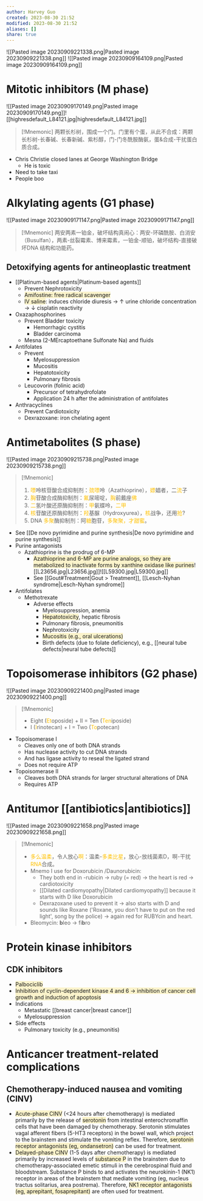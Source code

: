 ```yaml
---
author: Harvey Guo
created: 2023-08-30 21:52
modified: 2023-08-30 21:52
aliases: []
share: true
---
```

![[Pasted image 20230909221338.png|Pasted image 20230909221338.png]]
![[Pasted image 20230909164109.png|Pasted image 20230909164109.png]]
# Mitotic inhibitors (M phase)
![[Pasted image 20230909170149.png|Pasted image 20230909170149.png]]![[highresdefault_L84121.jpg|highresdefault_L84121.jpg]]

>[!Mnemonic] 
>两颗长杉树，围成一个门。门里有个蛋，从此不合成：两颗长杉树-长春碱、长春新碱、紫杉醇，门-门冬酰胺酶氨，蛋&合成-干扰蛋白质合成。

- Chris Christie closed lanes at George Washington Bridge
	- He is toxic
- Need to take taxi
- People boo
# Alkylating agents (G1 phase)
![[Pasted image 20230909171147.png|Pasted image 20230909171147.png]]

>[!Mnemonic] 
>两安两素一铂金，破坏结构真闹心：两安-环磷酰胺、白消安（Busulfan），两素-丝裂霉素、博来霉素，一铂金-顺铂，破坏结构-直接破坏DNA 结构和功能药。

## Detoxifying agents for antineoplastic treatment
- [[Platinum-based agents|Platinum-based agents]]
	- Prevent Nephrotoxicity
	- <span style="background:rgba(240, 200, 0, 0.2)">Amifostine: free radical scavenger</span>
	- <span style="background:rgba(240, 200, 0, 0.2)">IV saline</span>: induces chloride diuresis → ↑ urine chloride concentration → ↓ cisplatin reactivity
- Oxazaphosphorines
	- Prevent Bladder toxicity
		- Hemorrhagic cystitis
		- Bladder carcinoma
	- Mesna (2-MErcaptoethane Sulfonate Na) and fluids
- Antifolates
	- Prevent
		- Myelosuppression
		- Mucositis
		- Hepatotoxicity
		- Pulmonary fibrosis
	- Leucovorin (folinic acid)
		- Precursor of tetrahydrofolate
		- Application 24 h after the administration of antifolates
- Anthracyclines
	- Prevent Cardiotoxicity
	- Dexrazoxane: iron chelating agent
# Antimetabolites (S phase)
![[Pasted image 20230909215738.png|Pasted image 20230909215738.png]]

>[!Mnemonic] 
>1. <font color="#ffc000">嘌</font>呤核苷酸合成抑制剂：<font color="#ffc000">巯嘌</font>呤（Azathioprine），<font color="#ffc000">嫖</font>娼者，二<font color="#ffc000">流</font>子
>2. <font color="#ffc000">胸</font>苷酸合成酶抑制剂：<font color="#ffc000">氟</font>尿嘧啶，<font color="#ffc000">胸</font>前戴座<font color="#ffc000">佛</font>
>3. <font color="#ffc000">二</font>氢叶酸还原酶抑制剂：<font color="#ffc000">甲</font>氨蝶呤，<font color="#ffc000">二甲</font>
>4. <font color="#ffc000">核</font>苷酸还原酶抑制剂：<font color="#ffc000">羟</font>基脲（Hydroxyurea），<font color="#ffc000">核</font>战争，还用<font color="#ffc000">抢</font>?
>5. DNA <font color="#ffc000">多聚</font>酶抑制剂：阿<font color="#ffc000">糖</font>胞苷，<font color="#ffc000">多聚聚，才甜蜜</font>。


- See [[De novo pyrimidine and purine synthesis|De novo pyrimidine and purine synthesis]]
- Purine antagonists
	- Azathioprine is the prodrug of 6-MP
		- <span style="background:rgba(240, 200, 0, 0.2)">Azathioprine and 6-MP are purine analogs, so they are metabolized to inactivate forms by xanthine oxidase like purines</span>![[L23656.jpg|L23656.jpg]]![[L59300.jpg|L59300.jpg]]
		- See [[Gout#Treatment|Gout > Treatment]], [[Lesch-Nyhan syndrome|Lesch-Nyhan syndrome]]
- Antifolates
	- Methotrexate
		- Adverse effects
			- Myelosuppression, anemia
			- <span style="background:rgba(240, 200, 0, 0.2)">Hepatotoxicity</span>, hepatic fibrosis
			- Pulmonary fibrosis, pneumonitis
			- Nephrotoxicity
			- <span style="background:rgba(240, 200, 0, 0.2)">Mucositis (e.g., oral ulcerations)</span>
			- Birth defects (due to folate deficiency), e.g., [[neural tube defects|neural tube defects]]
# Topoisomerase inhibitors (G2 phase)
![[Pasted image 20230909221400.png|Pasted image 20230909221400.png]]
>[!Mnemonic] 
>- Eight (<font color="#ffc000">Et</font>oposide) + II = Ten (<font color="#ffc000">Ten</font>iposide)
>- I (<font color="#ffc000">I</font>rinotecan) + I = Two (<font color="#ffc000">To</font>potecan)

- Topoisomerase I
	- Cleaves only one of both DNA strands
	- Has nuclease activity to cut DNA strands
	- And has ligase activity to reseal the ligated strand
	- Does not require ATP
- Topoisomerase II
	- Cleaves both DNA strands for larger structural alterations of DNA 
	- Requires ATP 
# Antitumor [[antibiotics|antibiotics]]
![[Pasted image 20230909221658.png|Pasted image 20230909221658.png]]
>[!Mnemonic] 
>- <font color="#ffc000">多么温柔</font>，令人放心<font color="#ffc000">啊</font>：温柔-<font color="#ffc000">多柔比星</font>，放心-放线菌素D，啊-干扰<font color="#ffc000">RNA</font>合成。
>- Mnemo I use for Doxorubicin /Daunorubicin:
> 	- They both end in -rubicin -> ruby (= red) -> the heart is red -> cardiotoxicity
> 	- [[Dilated cardiomyopathy|Dilated cardiomyopathy]] because it starts with D like Doxorubicin
> 	- Dexrazoxane used to prevent it -> also starts with D and sounds like Roxane ('Roxane, you don't have to put on the red light', song by the police) -> again red for RUBYcin and heart.
> - Bleomycin: **b**leo -> fi**b**ro
# Protein kinase inhibitors
## CDK inhibitors
- <span style="background:rgba(240, 200, 0, 0.2)">Palbociclib</span>
- <span style="background:rgba(240, 200, 0, 0.2)">Inhibition of cyclin-dependent kinase 4 and 6 → inhibition of cancer cell growth and induction of apoptosis</span>
- Indications
	- Metastatic [[breast cancer|breast cancer]]
	- Myelosuppression
- Side effects
	- Pulmonary toxicity (e.g., pneumonitis)

# Anticancer treatment-related complications
## Chemotherapy-induced nausea and vomiting (CINV)
- <span style="background:rgba(240, 200, 0, 0.2)">Acute-phase CINV</span> (<24 hours after chemotherapy) is mediated primarily by the release of <span style="background:rgba(240, 200, 0, 0.2)">serotonin</span> from intestinal enterochromaffin cells that have been damaged by chemotherapy.  Serotonin stimulates vagal afferent fibers (5-HT3 receptors) in the bowel wall, which project to the brainstem and stimulate the vomiting reflex.  Therefore, <span style="background:rgba(240, 200, 0, 0.2)">serotonin receptor antagonists (eg, ondansetron)</span> can be used for treatment.
- <span style="background:rgba(240, 200, 0, 0.2)">Delayed-phase CINV</span> (1-5 days after chemotherapy) is mediated primarily by increased levels of <span style="background:rgba(240, 200, 0, 0.2)">substance P</span> in the brainstem due to chemotherapy-associated emetic stimuli in the cerebrospinal fluid and bloodstream.  Substance P binds to and activates the neurokinin-1 (NK1) receptor in areas of the brainstem that mediate vomiting (eg, nucleus tractus solitarius, area postrema).  Therefore, <span style="background:rgba(240, 200, 0, 0.2)">NK1 receptor antagonists (eg, aprepitant, fosaprepitant)</span> are often used for treatment.
